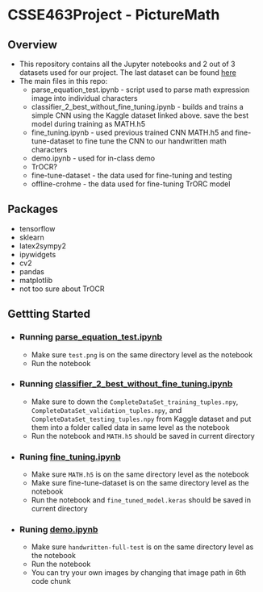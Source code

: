 # CSSE463Project - PictureMath

## Overview
* This repository contains all the Jupyter notebooks and 2 out of 3 datasets used for our project. The last dataset can be found [here](https://www.kaggle.com/datasets/michelheusser/handwritten-digits-and-operators/data)
* The main files in this repo:
  * parse_equation_test.ipynb - script used to parse math expression image into individual characters
  * classifier_2_best_without_fine_tuning.ipynb - builds and trains a simple CNN using the Kaggle dataset linked above. save the best model during training as MATH.h5
  * fine_tuning.ipynb - used previous trained CNN MATH.h5 and fine-tune-dataset to fine tune the CNN to our handwritten math characters
  * demo.ipynb - used for in-class demo
  * TrOCR?
  * fine-tune-dataset - the data used for fine-tuning and testing
  * offline-crohme - the data used for fine-tuning TrORC model
  
## Packages
* tensorflow
* sklearn
* latex2sympy2
* ipywidgets
* cv2
* pandas
* matplotlib
* not too sure about TrOCR


## Gettting Started

* ### Running [parse_equation_test.ipynb](https://github.com/rhit-fioritjx/Image-Recognition-Project/blob/main/parse_equation_test.ipynb)
  * Make sure `test.png` is on the same directory level as the notebook
  * Run the notebook

* ### Running [classifier_2_best_without_fine_tuning.ipynb](https://github.com/rhit-fioritjx/Image-Recognition-Project/blob/main/classifier_2_best_without_fine_tuning.ipynb)
  * Make sure to down the `CompleteDataSet_training_tuples.npy`, `CompleteDataSet_validation_tuples.npy`, and `CompleteDataSet_testing_tuples.npy` from Kaggle dataset and put them into a folder called data in same level as the notebook
  * Run the notebook and `MATH.h5` should be saved in current directory

* ### Runing [fine_tuning.ipynb](https://github.com/rhit-fioritjx/Image-Recognition-Project/blob/main/fine_tuning.ipynb)
  * Make sure `MATH.h5` is on the same directory level as the notebook
  * Make sure fine-tune-dataset is on the same directory level as the notebook
  * Run the notebook and `fine_tuned_model.keras` should be saved in current directory

* ### Runing [demo.ipynb](https://github.com/rhit-fioritjx/Image-Recognition-Project/blob/main/demo.ipynb)
  * Make sure `handwritten-full-test` is on the same directory level as the notebook
  * Run the notebook
  * You can try your own images by changing that image path in 6th code chunk 
  

